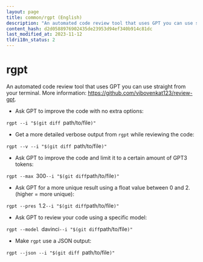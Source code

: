 ```yaml
---
layout: page
title: common/rgpt (English)
description: "An automated code review tool that uses GPT you can use straight from your terminal."
content_hash: d2d0588976902435de23953d94ef340b914c81dc
last_modified_at: 2023-11-12
tldri18n_status: 2
---
```

# rgpt

An automated code review tool that uses GPT you can use straight from your terminal.
More information: <https://github.com/vibovenkat123/review-gpt>.

- Ask GPT to improve the code with no extra options:

`rgpt --i "$(git diff `<span class="tldr-var badge badge-pill bg-dark-lm bg-white-dm text-white-lm text-dark-dm font-weight-bold">path/to/file</span>`)"`

- Get a more detailed verbose output from `rgpt` while reviewing the code:

`rgpt --v --i "$(git diff `<span class="tldr-var badge badge-pill bg-dark-lm bg-white-dm text-white-lm text-dark-dm font-weight-bold">path/to/file</span>`)"`

- Ask GPT to improve the code and limit it to a certain amount of GPT3 tokens:

`rgpt --max `<span class="tldr-var badge badge-pill bg-dark-lm bg-white-dm text-white-lm text-dark-dm font-weight-bold">300</span>` --i "$(git diff `<span class="tldr-var badge badge-pill bg-dark-lm bg-white-dm text-white-lm text-dark-dm font-weight-bold">path/to/file</span>`)"`

- Ask GPT for a more unique result using a float value between 0 and 2. (higher = more unique):

`rgpt --pres `<span class="tldr-var badge badge-pill bg-dark-lm bg-white-dm text-white-lm text-dark-dm font-weight-bold">1.2</span>` --i "$(git diff `<span class="tldr-var badge badge-pill bg-dark-lm bg-white-dm text-white-lm text-dark-dm font-weight-bold">path/to/file</span>`)"`

- Ask GPT to review your code using a specific model:

`rgpt --model `<span class="tldr-var badge badge-pill bg-dark-lm bg-white-dm text-white-lm text-dark-dm font-weight-bold">davinci</span>` --i "$(git diff `<span class="tldr-var badge badge-pill bg-dark-lm bg-white-dm text-white-lm text-dark-dm font-weight-bold">path/to/file</span>`)"`

- Make `rgpt` use a JSON output:

`rgpt --json --i "$(git diff `<span class="tldr-var badge badge-pill bg-dark-lm bg-white-dm text-white-lm text-dark-dm font-weight-bold">path/to/file</span>`)"`
